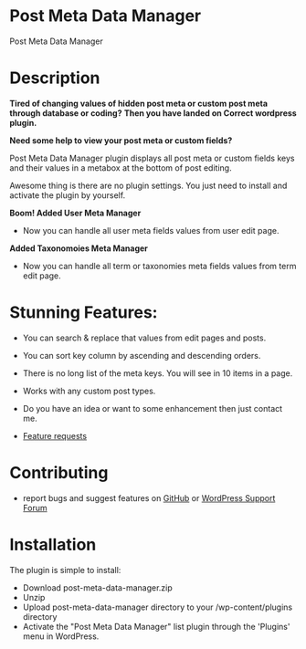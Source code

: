 # Post Meta Data Manager
Post Meta Data Manager

# Description
**Tired of changing values of hidden post meta or custom post meta through database or coding?**
**Then you have landed on Correct wordpress plugin.**

**Need some help to view your post meta or custom fields?**

Post Meta Data Manager plugin displays all post meta or custom fields keys and their values in a metabox at the bottom of post editing.

Awesome thing is there are no plugin settings.
You just need to install and activate the plugin by yourself.

**Boom! Added User Meta Manager**
* Now you can handle all user meta fields values from user edit page.

**Added Taxonomoies Meta Manager**
* Now you can handle all term or taxonomies meta fields values from term edit page.

# Stunning Features:

* You can search & replace that values from edit pages and posts.
* You can sort key column by ascending and descending orders.
* There is no long list of the meta keys. You will see in 10 items in a page.
* Works with any custom post types.

* Do you have an idea or want to some enhancement then just contact me.
* [Feature requests](http://www.wpexpertplugins.com/contact-us/)

# Contributing

* report bugs and suggest features on [GitHub](https://github.com/gandhihitesh9/post-meta-data-manager) or [WordPress Support Forum](https://wordpress.org/support/plugin/post-meta-data-manager)

# Installation

The plugin is simple to install:

 * Download post-meta-data-manager.zip
 * Unzip
 * Upload post-meta-data-manager directory to your /wp-content/plugins directory
 * Activate the "Post Meta Data Manager" list plugin through the 'Plugins' menu in WordPress.